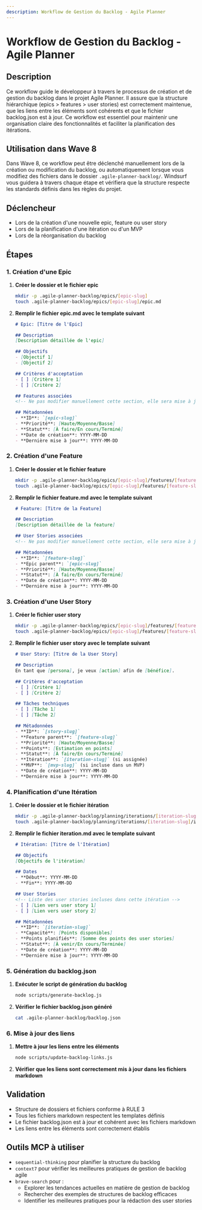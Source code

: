 ```yaml
---
description: Workflow de Gestion du Backlog - Agile Planner
---
```


# Workflow de Gestion du Backlog - Agile Planner

## Description
Ce workflow guide le développeur à travers le processus de création et de gestion du backlog dans le projet Agile Planner. Il assure que la structure hiérarchique (epics > features > user stories) est correctement maintenue, que les liens entre les éléments sont cohérents et que le fichier backlog.json est à jour. Ce workflow est essentiel pour maintenir une organisation claire des fonctionnalités et faciliter la planification des itérations.

## Utilisation dans Wave 8
Dans Wave 8, ce workflow peut être déclenché manuellement lors de la création ou modification du backlog, ou automatiquement lorsque vous modifiez des fichiers dans le dossier `.agile-planner-backlog/`. Windsurf vous guidera à travers chaque étape et vérifiera que la structure respecte les standards définis dans les règles du projet.

## Déclencheur
- Lors de la création d'une nouvelle epic, feature ou user story
- Lors de la planification d'une itération ou d'un MVP
- Lors de la réorganisation du backlog

## Étapes

### 1. Création d'une Epic
1. **Créer le dossier et le fichier epic**
   ```bash
   mkdir -p .agile-planner-backlog/epics/[epic-slug]
   touch .agile-planner-backlog/epics/[epic-slug]/epic.md
   ```

2. **Remplir le fichier epic.md avec le template suivant**
   ```markdown
   # Epic: [Titre de l'Epic]

   ## Description
   [Description détaillée de l'epic]

   ## Objectifs
   - [Objectif 1]
   - [Objectif 2]

   ## Critères d'acceptation
   - [ ] [Critère 1]
   - [ ] [Critère 2]

   ## Features associées
   <!-- Ne pas modifier manuellement cette section, elle sera mise à jour automatiquement -->

   ## Métadonnées
   - **ID**: `[epic-slug]`
   - **Priorité**: [Haute/Moyenne/Basse]
   - **Statut**: [À faire/En cours/Terminé]
   - **Date de création**: YYYY-MM-DD
   - **Dernière mise à jour**: YYYY-MM-DD
   ```

### 2. Création d'une Feature
1. **Créer le dossier et le fichier feature**
   ```bash
   mkdir -p .agile-planner-backlog/epics/[epic-slug]/features/[feature-slug]
   touch .agile-planner-backlog/epics/[epic-slug]/features/[feature-slug]/feature.md
   ```

2. **Remplir le fichier feature.md avec le template suivant**
   ```markdown
   # Feature: [Titre de la Feature]

   ## Description
   [Description détaillée de la feature]

   ## User Stories associées
   <!-- Ne pas modifier manuellement cette section, elle sera mise à jour automatiquement -->

   ## Métadonnées
   - **ID**: `[feature-slug]`
   - **Epic parent**: `[epic-slug]`
   - **Priorité**: [Haute/Moyenne/Basse]
   - **Statut**: [À faire/En cours/Terminé]
   - **Date de création**: YYYY-MM-DD
   - **Dernière mise à jour**: YYYY-MM-DD
   ```

### 3. Création d'une User Story
1. **Créer le fichier user story**
   ```bash
   mkdir -p .agile-planner-backlog/epics/[epic-slug]/features/[feature-slug]/user-stories
   touch .agile-planner-backlog/epics/[epic-slug]/features/[feature-slug]/user-stories/[story-slug].md
   ```

2. **Remplir le fichier user story avec le template suivant**
   ```markdown
   # User Story: [Titre de la User Story]

   ## Description
   En tant que [persona], je veux [action] afin de [bénéfice].

   ## Critères d'acceptation
   - [ ] [Critère 1]
   - [ ] [Critère 2]

   ## Tâches techniques
   - [ ] [Tâche 1]
   - [ ] [Tâche 2]

   ## Métadonnées
   - **ID**: `[story-slug]`
   - **Feature parent**: `[feature-slug]`
   - **Priorité**: [Haute/Moyenne/Basse]
   - **Points**: [Estimation en points]
   - **Statut**: [À faire/En cours/Terminé]
   - **Itération**: `[iteration-slug]` (si assignée)
   - **MVP**: `[mvp-slug]` (si incluse dans un MVP)
   - **Date de création**: YYYY-MM-DD
   - **Dernière mise à jour**: YYYY-MM-DD
   ```

### 4. Planification d'une Itération
1. **Créer le dossier et le fichier itération**
   ```bash
   mkdir -p .agile-planner-backlog/planning/iterations/[iteration-slug]
   touch .agile-planner-backlog/planning/iterations/[iteration-slug]/iteration.md
   ```

2. **Remplir le fichier iteration.md avec le template suivant**
   ```markdown
   # Itération: [Titre de l'Itération]

   ## Objectifs
   [Objectifs de l'itération]

   ## Dates
   - **Début**: YYYY-MM-DD
   - **Fin**: YYYY-MM-DD

   ## User Stories
   <!-- Liste des user stories incluses dans cette itération -->
   - [ ] [Lien vers user story 1]
   - [ ] [Lien vers user story 2]

   ## Métadonnées
   - **ID**: `[iteration-slug]`
   - **Capacité**: [Points disponibles]
   - **Points planifiés**: [Somme des points des user stories]
   - **Statut**: [À venir/En cours/Terminée]
   - **Date de création**: YYYY-MM-DD
   - **Dernière mise à jour**: YYYY-MM-DD
   ```

### 5. Génération du backlog.json
1. **Exécuter le script de génération du backlog**
   ```bash
   node scripts/generate-backlog.js
   ```

2. **Vérifier le fichier backlog.json généré**
   ```bash
   cat .agile-planner-backlog/backlog.json
   ```

### 6. Mise à jour des liens
1. **Mettre à jour les liens entre les éléments**
   ```bash
   node scripts/update-backlog-links.js
   ```

2. **Vérifier que les liens sont correctement mis à jour dans les fichiers markdown**

## Validation
- Structure de dossiers et fichiers conforme à RULE 3
- Tous les fichiers markdown respectent les templates définis
- Le fichier backlog.json est à jour et cohérent avec les fichiers markdown
- Les liens entre les éléments sont correctement établis

## Outils MCP à utiliser
- `sequential-thinking` pour planifier la structure du backlog
- `context7` pour vérifier les meilleures pratiques de gestion de backlog agile
- `brave-search` pour :
  - Explorer les tendances actuelles en matière de gestion de backlog
  - Rechercher des exemples de structures de backlog efficaces
  - Identifier les meilleures pratiques pour la rédaction des user stories
